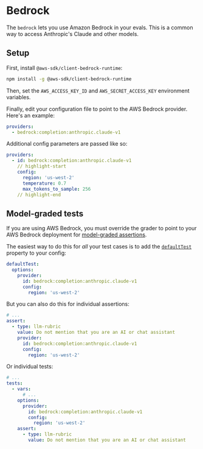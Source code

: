# Bedrock

The `bedrock` lets you use Amazon Bedrock in your evals.  This is a common way to access Anthropic's Claude and other models.

## Setup

First, install `@aws-sdk/client-bedrock-runtime`:

```sh
npm install -g @aws-sdk/client-bedrock-runtime
```

Then, set the `AWS_ACCESS_KEY_ID` and `AWS_SECRET_ACCESS_KEY` environment variables.

Finally, edit your configuration file to point to the AWS Bedrock provider.  Here's an example:

```yaml
providers:
  - bedrock:completion:anthropic.claude-v1
```

Additional config parameters are passed like so:

```yaml
providers:
  - id: bedrock:completion:anthropic.claude-v1
    // highlight-start
    config:
      region: 'us-west-2'
      temperature: 0.7
      max_tokens_to_sample: 256
    // highlight-end
```

## Model-graded tests

If you are using AWS Bedrock, you must override the grader to point to your AWS Bedrock deployment for [model-graded assertions](/docs/configuration/expected-outputs/model-graded/).

The easiest way to do this for _all_ your test cases is to add the [`defaultTest`](/docs/configuration/guide/#default-test-cases) property to your config:

```yaml title=promptfooconfig.yaml
defaultTest:
  options:
    provider:
      id: bedrock:completion:anthropic.claude-v1
      config:
        region: 'us-west-2'
```

But you can also do this for individual assertions:

```yaml
# ...
assert:
  - type: llm-rubric
    value: Do not mention that you are an AI or chat assistant
    provider:
      id: bedrock:completion:anthropic.claude-v1
      config:
        region: 'us-west-2'
```

Or individual tests:

```yaml
# ...
tests:
  - vars:
      # ...
    options:
      provider:
        id: bedrock:completion:anthropic.claude-v1
        config:
          region: 'us-west-2'
    assert:
      - type: llm-rubric
        value: Do not mention that you are an AI or chat assistant
```

